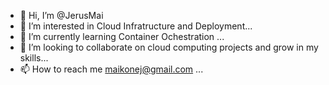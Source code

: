 - 👋 Hi, I’m @JerusMai
- 👀 I’m interested in Cloud Infratructure and Deployment...
- 🌱 I’m currently learning Container Ochestration ...
- 💞️ I’m looking to collaborate on cloud computing projects and grow in my skills...
- 📫 How to reach me maikonej@gmail.com ...

<!---
JerusMai/JerusMai is a ✨ special ✨ repository because its `README.md` (this file) appears on your GitHub profile.
You can click the Preview link to take a look at your changes.
--->
